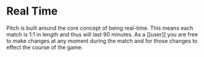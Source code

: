 # Real Time

Pitch is built around the core concept of being real-time. This means each match is 1:1 in length and thus will last 90 minutes. As a [[user]] you are free to make changes at any moment during the match and for those changes to effect the course of the game.